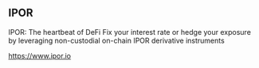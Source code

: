 ## IPOR

IPOR: The heartbeat of DeFi
Fix your interest rate or hedge your exposure by leveraging non-custodial on-chain IPOR derivative instruments

https://www.ipor.io

